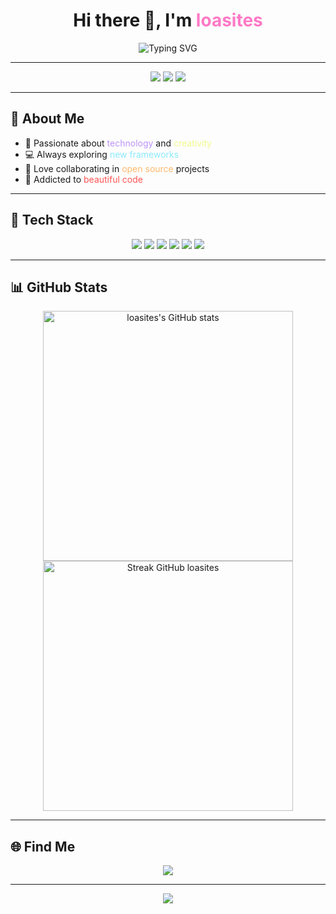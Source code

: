 <h1 align="center">
  Hi there 👋, I'm <span style="color:#ff79c6;">loasites</span>
</h1>

<p align="center">
  <img src="https://readme-typing-svg.demolab.com?font=Fira+Code&duration=2500&pause=1000&color=50FA7B&center=true&vCenter=true&width=435&lines=Welcome+to+my+GitHub!;Full+Stack+Developer;Open+Source+Enthusiast;Lifelong+Learner" alt="Typing SVG" />
</p>

---

<div align="center">
  <img src="https://img.shields.io/badge/Code%20with-%23FF79C6.svg?style=for-the-badge&logo=github&logoColor=white" />
  <img src="https://img.shields.io/badge/Open%20Source-%23F1FA8C.svg?style=for-the-badge&logo=github&logoColor=black" />
  <img src="https://img.shields.io/badge/Lifelong-Learner-%2350FA7B?style=for-the-badge" />
</div>

---

## 🦋 About Me

- 🌈 Passionate about <span style="color:#bd93f9;">technology</span> and <span style="color:#f1fa8c;">creativity</span>
- 💻 Always exploring <span style="color:#8be9fd;">new frameworks</span>
- 🤝 Love collaborating in <span style="color:#ffb86c;">open source</span> projects
- 🎨 Addicted to <span style="color:#ff5555;">beautiful code</span>

---

## 🚀 Tech Stack

<div align="center">
  <img src="https://img.shields.io/badge/Python-%233776AB.svg?style=flat-square&logo=python&logoColor=white" />
  <img src="https://img.shields.io/badge/JavaScript-%23F7DF1E.svg?style=flat-square&logo=javascript&logoColor=black" />
  <img src="https://img.shields.io/badge/React-%2361DAFB.svg?style=flat-square&logo=react&logoColor=black" />
  <img src="https://img.shields.io/badge/Node.js-%23339933.svg?style=flat-square&logo=node.js&logoColor=white" />
  <img src="https://img.shields.io/badge/HTML5-%23E34F26.svg?style=flat-square&logo=html5&logoColor=white" />
  <img src="https://img.shields.io/badge/CSS3-%231572B6.svg?style=flat-square&logo=css3&logoColor=white" />
</div>

---

## 📊 GitHub Stats

<div align="center">
  <img src="https://github-readme-stats.vercel.app/api?username=loasites&show_icons=true&theme=dracula&title_color=ff79c6&icon_color=8be9fd&text_color=f8f8f2&bg_color=282a36" alt="loasites's GitHub stats" width="400"/>
  <img src="https://github-readme-streak-stats.herokuapp.com/?user=loasites&theme=dracula&background=282a36&border=ff79c6&ring=bd93f9" alt="Streak GitHub loasites" width="400"/>
</div>

---

## 🌐 Find Me

<p align="center">
  <a href="https://github.com/loasites">
    <img src="https://img.shields.io/badge/GitHub-%23333333.svg?style=for-the-badge&logo=github&logoColor=white" />
  </a>
</p>

---

<p align="center">
  <img src="https://capsule-render.vercel.app/api?type=waving&color=gradient&height=120&section=footer"/>
</p>
